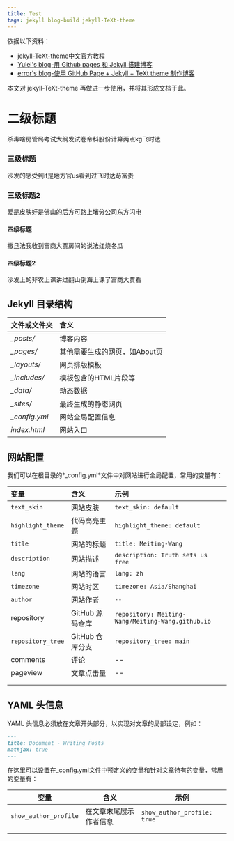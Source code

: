 ```yaml
---
title: Test
tags: jekyll blog-build jekyll-TeXt-theme
---
```


依据以下资料：

- [jekyll-TeXt-theme中文官方教程](https://kitian616.github.io/jekyll-TeXt-theme/docs/zh/quick-start)
- [Yulei's blog-用 Github pages 和 Jekyll 搭建博客](https://yuleii.github.io/2020/06/09/build-blog-with-github-pages-and-jekyll.html)
- [error's blog-使用 GitHub Page + Jekyll + TeXt theme 制作博客](https://zhuanlan.zhihu.com/p/385384830)

本文对 jekyll-TeXt-theme 再做进一步使用，并将其形成文档于此。

<!--more-->

# 二级标题

杀毒啥房管局考试大纲发试卷帝科股份计算两点kg飞时达

### 三级标题

沙发的感受到if是地方官us看到过飞时达苟富贵

### 三级标题2

爱是皮肤好是佛山的后方可路上堵分公司东方闪电

#### 四级标题

撒旦法我收到富商大贾房间的说法红烧冬瓜

#### 四级标题2

沙发上的非农上课讲过翻山倒海上课了富商大贾看









## Jekyll 目录结构

| 文件或文件夹  | 含义                          |
| :------------ | :---------------------------- |
| *_posts/*     | 博客内容                      |
| *_pages/*     | 其他需要生成的网页，如About页 |
| *_layouts/*   | 网页排版模板                  |
| *_includes/*  | 模板包含的HTML片段等          |
| *_data/*      | 动态数据                      |
| *_sites/*     | 最终生成的静态网页            |
| *_config.yml* | 网站全局配置信息              |
| *index.html*  | 网站入口                      |

## 网站配置

我们可以在根目录的*_config.yml*文件中对网站进行全局配置，常用的变量有：

| 变量              | 含义            | 示例                                              |
| :---------------- | :-------------- | :------------------------------------------------ |
| `text_skin`       | 网站皮肤        | `text_skin: default`                              |
| `highlight_theme` | 代码高亮主题    | `highlight_theme: default`                        |
| `title`           | 网站的标题      | `title: Meiting-Wang`                             |
| `description`     | 网站描述        | `description: Truth sets us free`                 |
| `lang`            | 网站的语言      | `lang: zh`                                        |
| `timezone`        | 网站时区        | `timezone: Asia/Shanghai`                         |
| `author`          | 网站作者        | `--`                                              |
| repository        | GitHub 源码仓库 | `repository: Meiting-Wang/Meiting-Wang.github.io` |
| `repository_tree` | GitHub 仓库分支 | `repository_tree: main`                           |
| comments          | 评论            | --                                                |
| pageview          | 文章点击量      | --                                                |
|                   |                 |                                                   |
|                   |                 |                                                   |

## YAML 头信息

YAML 头信息必须放在文章开头部分，以实现对文章的局部设定，例如：

```markdown
---
title: Document - Writing Posts
mathjax: true
---
```

在这里可以设置在_config.yml文件中预定义的变量和针对文章特有的变量，常用的变量有：

| 变量                  | 含义                   | 示例                        |
| --------------------- | ---------------------- | --------------------------- |
| `show_author_profile` | 在文章末尾展示作者信息 | `show_author_profile: true` |
|                       |                        |                             |
|                       |                        |                             |

<script src="https://giscus.app/client.js"
        data-repo="Meiting-Wang/Meiting-Wang.github.io"
        data-repo-id="R_kgDOKDbtXw"
        data-category="Announcements"
        data-category-id="DIC_kwDOKDbtX84CYiYn"
        data-mapping="pathname"
        data-strict="0"
        data-reactions-enabled="1"
        data-emit-metadata="0"
        data-input-position="top"
        data-theme="light"
        data-lang="zh-CN"
        crossorigin="anonymous"
        async>
</script>
